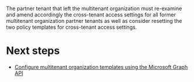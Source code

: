 The partner tenant that left the multitenant organization must re-examine and amend accordingly the cross-tenant access settings for all former multitenant organization partner tenants as well as consider resetting the two policy templates for cross-tenant access settings.

# Next steps

- [Configure multitenant organization templates using the Microsoft Graph API](https://learn.microsoft.com/graph/api/resources/organization)


